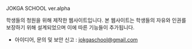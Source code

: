JOKGA SCHOOL ver.alpha

학생들의 청원을 위해 제작한 웹사이트입니다.
본 웹사이트는 학생들의 자유와 인권를 보장하기 위해 설계되었으며 이에 따른 기능들이 추가됩니다.

- 아이디어, 문의 및 보안 신고 : jokgaschool@gmail.com
